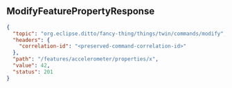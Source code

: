 ## ModifyFeaturePropertyResponse

```json
{
  "topic": "org.eclipse.ditto/fancy-thing/things/twin/commands/modify",
  "headers": {
    "correlation-id": "<preserved-command-correlation-id>"
  },
  "path": "/features/accelerometer/properties/x",
  "value": 42,
  "status": 201
}
```
